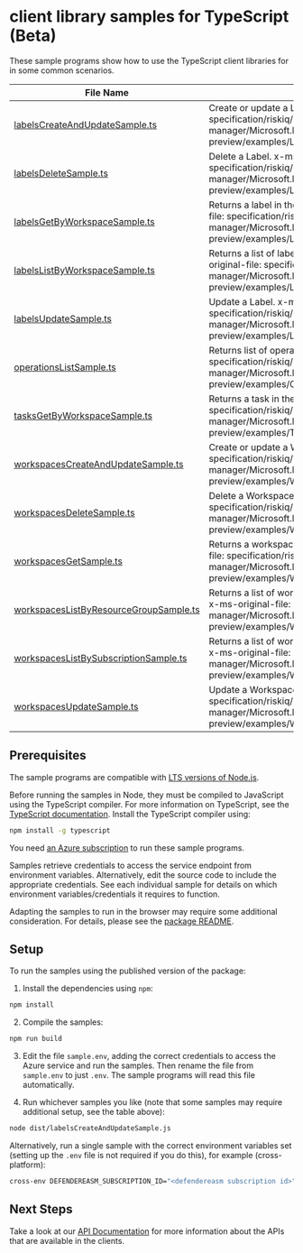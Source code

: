 # client library samples for TypeScript (Beta)

These sample programs show how to use the TypeScript client libraries for in some common scenarios.

| **File Name**                                                                 | **Description**                                                                                                                                                                                            |
| ----------------------------------------------------------------------------- | ---------------------------------------------------------------------------------------------------------------------------------------------------------------------------------------------------------- |
| [labelsCreateAndUpdateSample.ts][labelscreateandupdatesample]                 | Create or update a Label. x-ms-original-file: specification/riskiq/resource-manager/Microsoft.Easm/preview/2023-04-01-preview/examples/Labels_CreateAndUpdate.json                                         |
| [labelsDeleteSample.ts][labelsdeletesample]                                   | Delete a Label. x-ms-original-file: specification/riskiq/resource-manager/Microsoft.Easm/preview/2023-04-01-preview/examples/Labels_Delete.json                                                            |
| [labelsGetByWorkspaceSample.ts][labelsgetbyworkspacesample]                   | Returns a label in the given workspace. x-ms-original-file: specification/riskiq/resource-manager/Microsoft.Easm/preview/2023-04-01-preview/examples/Labels_GetByWorkspace.json                            |
| [labelsListByWorkspaceSample.ts][labelslistbyworkspacesample]                 | Returns a list of labels in the given workspace. x-ms-original-file: specification/riskiq/resource-manager/Microsoft.Easm/preview/2023-04-01-preview/examples/Labels_ListByWorkspace.json                  |
| [labelsUpdateSample.ts][labelsupdatesample]                                   | Update a Label. x-ms-original-file: specification/riskiq/resource-manager/Microsoft.Easm/preview/2023-04-01-preview/examples/Labels_Update.json                                                            |
| [operationsListSample.ts][operationslistsample]                               | Returns list of operations. x-ms-original-file: specification/riskiq/resource-manager/Microsoft.Easm/preview/2023-04-01-preview/examples/Operations_List.json                                              |
| [tasksGetByWorkspaceSample.ts][tasksgetbyworkspacesample]                     | Returns a task in the given workspace. x-ms-original-file: specification/riskiq/resource-manager/Microsoft.Easm/preview/2023-04-01-preview/examples/Tasks_GetByWorkspace.json                              |
| [workspacesCreateAndUpdateSample.ts][workspacescreateandupdatesample]         | Create or update a Workspace. x-ms-original-file: specification/riskiq/resource-manager/Microsoft.Easm/preview/2023-04-01-preview/examples/Workspaces_CreateAndUpdate.json                                 |
| [workspacesDeleteSample.ts][workspacesdeletesample]                           | Delete a Workspace. x-ms-original-file: specification/riskiq/resource-manager/Microsoft.Easm/preview/2023-04-01-preview/examples/Workspaces_Delete.json                                                    |
| [workspacesGetSample.ts][workspacesgetsample]                                 | Returns a workspace with the given name. x-ms-original-file: specification/riskiq/resource-manager/Microsoft.Easm/preview/2023-04-01-preview/examples/Workspaces_Get.json                                  |
| [workspacesListByResourceGroupSample.ts][workspaceslistbyresourcegroupsample] | Returns a list of workspaces in the given resource group. x-ms-original-file: specification/riskiq/resource-manager/Microsoft.Easm/preview/2023-04-01-preview/examples/Workspaces_ListByResourceGroup.json |
| [workspacesListBySubscriptionSample.ts][workspaceslistbysubscriptionsample]   | Returns a list of workspaces under the given subscription. x-ms-original-file: specification/riskiq/resource-manager/Microsoft.Easm/preview/2023-04-01-preview/examples/Workspaces_ListBySubscription.json |
| [workspacesUpdateSample.ts][workspacesupdatesample]                           | Update a Workspace. x-ms-original-file: specification/riskiq/resource-manager/Microsoft.Easm/preview/2023-04-01-preview/examples/Workspaces_Update.json                                                    |

## Prerequisites

The sample programs are compatible with [LTS versions of Node.js](https://github.com/nodejs/release#release-schedule).

Before running the samples in Node, they must be compiled to JavaScript using the TypeScript compiler. For more information on TypeScript, see the [TypeScript documentation][typescript]. Install the TypeScript compiler using:

```bash
npm install -g typescript
```

You need [an Azure subscription][freesub] to run these sample programs.

Samples retrieve credentials to access the service endpoint from environment variables. Alternatively, edit the source code to include the appropriate credentials. See each individual sample for details on which environment variables/credentials it requires to function.

Adapting the samples to run in the browser may require some additional consideration. For details, please see the [package README][package].

## Setup

To run the samples using the published version of the package:

1. Install the dependencies using `npm`:

```bash
npm install
```

2. Compile the samples:

```bash
npm run build
```

3. Edit the file `sample.env`, adding the correct credentials to access the Azure service and run the samples. Then rename the file from `sample.env` to just `.env`. The sample programs will read this file automatically.

4. Run whichever samples you like (note that some samples may require additional setup, see the table above):

```bash
node dist/labelsCreateAndUpdateSample.js
```

Alternatively, run a single sample with the correct environment variables set (setting up the `.env` file is not required if you do this), for example (cross-platform):

```bash
cross-env DEFENDEREASM_SUBSCRIPTION_ID="<defendereasm subscription id>" DEFENDEREASM_RESOURCE_GROUP="<defendereasm resource group>" node dist/labelsCreateAndUpdateSample.js
```

## Next Steps

Take a look at our [API Documentation][apiref] for more information about the APIs that are available in the clients.

[labelscreateandupdatesample]: https://github.com/Azure/azure-sdk-for-js/blob/main/sdk/defendereasm/arm-defendereasm/samples/v1-beta/typescript/src/labelsCreateAndUpdateSample.ts
[labelsdeletesample]: https://github.com/Azure/azure-sdk-for-js/blob/main/sdk/defendereasm/arm-defendereasm/samples/v1-beta/typescript/src/labelsDeleteSample.ts
[labelsgetbyworkspacesample]: https://github.com/Azure/azure-sdk-for-js/blob/main/sdk/defendereasm/arm-defendereasm/samples/v1-beta/typescript/src/labelsGetByWorkspaceSample.ts
[labelslistbyworkspacesample]: https://github.com/Azure/azure-sdk-for-js/blob/main/sdk/defendereasm/arm-defendereasm/samples/v1-beta/typescript/src/labelsListByWorkspaceSample.ts
[labelsupdatesample]: https://github.com/Azure/azure-sdk-for-js/blob/main/sdk/defendereasm/arm-defendereasm/samples/v1-beta/typescript/src/labelsUpdateSample.ts
[operationslistsample]: https://github.com/Azure/azure-sdk-for-js/blob/main/sdk/defendereasm/arm-defendereasm/samples/v1-beta/typescript/src/operationsListSample.ts
[tasksgetbyworkspacesample]: https://github.com/Azure/azure-sdk-for-js/blob/main/sdk/defendereasm/arm-defendereasm/samples/v1-beta/typescript/src/tasksGetByWorkspaceSample.ts
[workspacescreateandupdatesample]: https://github.com/Azure/azure-sdk-for-js/blob/main/sdk/defendereasm/arm-defendereasm/samples/v1-beta/typescript/src/workspacesCreateAndUpdateSample.ts
[workspacesdeletesample]: https://github.com/Azure/azure-sdk-for-js/blob/main/sdk/defendereasm/arm-defendereasm/samples/v1-beta/typescript/src/workspacesDeleteSample.ts
[workspacesgetsample]: https://github.com/Azure/azure-sdk-for-js/blob/main/sdk/defendereasm/arm-defendereasm/samples/v1-beta/typescript/src/workspacesGetSample.ts
[workspaceslistbyresourcegroupsample]: https://github.com/Azure/azure-sdk-for-js/blob/main/sdk/defendereasm/arm-defendereasm/samples/v1-beta/typescript/src/workspacesListByResourceGroupSample.ts
[workspaceslistbysubscriptionsample]: https://github.com/Azure/azure-sdk-for-js/blob/main/sdk/defendereasm/arm-defendereasm/samples/v1-beta/typescript/src/workspacesListBySubscriptionSample.ts
[workspacesupdatesample]: https://github.com/Azure/azure-sdk-for-js/blob/main/sdk/defendereasm/arm-defendereasm/samples/v1-beta/typescript/src/workspacesUpdateSample.ts
[apiref]: https://learn.microsoft.com/javascript/api/@azure/arm-defendereasm?view=azure-node-preview
[freesub]: https://azure.microsoft.com/free/
[package]: https://github.com/Azure/azure-sdk-for-js/tree/main/sdk/defendereasm/arm-defendereasm/README.md
[typescript]: https://www.typescriptlang.org/docs/home.html
